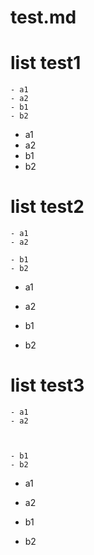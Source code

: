 # test.md

# list test1
```
- a1
- a2
- b1
- b2
```


- a1
- a2
- b1
- b2


# list test2
```
- a1
- a2

- b1
- b2
```


- a1
- a2

- b1
- b2


# list test3
```
- a1
- a2



- b1
- b2
```


- a1
- a2



- b1
- b2
